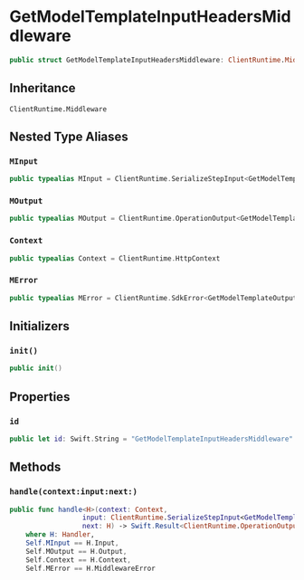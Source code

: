 # GetModelTemplateInputHeadersMiddleware

``` swift
public struct GetModelTemplateInputHeadersMiddleware: ClientRuntime.Middleware 
```

## Inheritance

`ClientRuntime.Middleware`

## Nested Type Aliases

### `MInput`

``` swift
public typealias MInput = ClientRuntime.SerializeStepInput<GetModelTemplateInput>
```

### `MOutput`

``` swift
public typealias MOutput = ClientRuntime.OperationOutput<GetModelTemplateOutputResponse>
```

### `Context`

``` swift
public typealias Context = ClientRuntime.HttpContext
```

### `MError`

``` swift
public typealias MError = ClientRuntime.SdkError<GetModelTemplateOutputError>
```

## Initializers

### `init()`

``` swift
public init() 
```

## Properties

### `id`

``` swift
public let id: Swift.String = "GetModelTemplateInputHeadersMiddleware"
```

## Methods

### `handle(context:input:next:)`

``` swift
public func handle<H>(context: Context,
                  input: ClientRuntime.SerializeStepInput<GetModelTemplateInput>,
                  next: H) -> Swift.Result<ClientRuntime.OperationOutput<GetModelTemplateOutputResponse>, MError>
    where H: Handler,
    Self.MInput == H.Input,
    Self.MOutput == H.Output,
    Self.Context == H.Context,
    Self.MError == H.MiddlewareError
```
